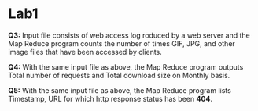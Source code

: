 # Lab1

**Q3:** Input file consists of web access log roduced by a web server and the Map Reduce program counts the number of times GIF, JPG, and other image files that have been accessed by clients.

**Q4:** With the same input file as above, the Map Reduce program outputs Total number of requests and Total download size on Monthly basis.

**Q5:** With the same input file as above, the Map Reduce program lists Timestamp, URL for which http response status has been **404**.
